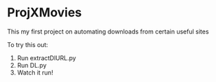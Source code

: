 # ProjXMovies
This my first project on automating downloads from certain useful sites

To try this out: 
1) Run extractDlURL.py
2) Run DL.py
3) Watch it run!
